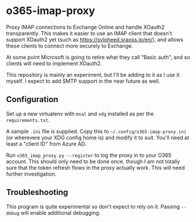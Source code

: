 # o365-imap-proxy

Proxy IMAP connections to Exchange Online and handle XOauth2 transparently. This makes it easier to use an IMAP client that doesn't support XOauth2 yet (such as https://sylpheed.sraoss.jp/en/), and allows these clients to connect more securely to Exchange.

At some point Microsoft is going to retire what they call "Basic auth", and so clients will need to implement XOauth2.

This repository is mainly an experiment, but I'll be adding to it as I use it myself. I expect to add SMTP support in the near future as well.

## Configuration

Set up a new virtualenv with `msal` and `xdg` installed as per the `requirements.txt`.

A sample `.ini` file is supplied. Copy this to `~/.config/o365-imap-proxy.ini` (or wherevere your XDG config home is) and modify it to suit. You'll need at least a "client ID" from Azure AD.

Run `o365_imap_proxy.py --register` to log the proxy in to your O365 account. This should only need to be done once, though I am not totally sure that the token refresh flows in the proxy actually work. This will need further investigation.

## Troubleshooting

This program is quite experimental so don't expect to rely on it. Passing `--debug` will enable additional debugging.
